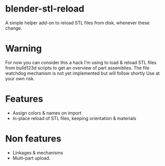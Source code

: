 # blender-stl-reload
A simple helper add-on to reload STL files from disk, whenever these change.

# Warning

For now you can consider this a hack I'm using to load & reload STL files from build123d scripts to get an overview of part assemblies. The file watchdog mechanism is not yet implemented but will follow shortly
Use at your own risk. 

# Features

- Assign colors & names on import
- In-place reload of STL files, keeping orientation & materials

# Non features

- Linkages & mechanisms
- Multi-part upload. 
